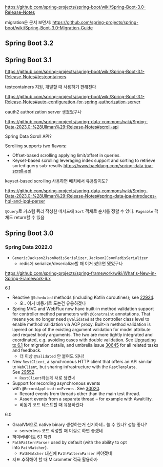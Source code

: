 https://github.com/spring-projects/spring-boot/wiki/Spring-Boot-3.0-Release-Notes

migration은 문서 보면서: https://github.com/spring-projects/spring-boot/wiki/Spring-Boot-3.0-Migration-Guide


## Spring Boot 3.2





## Spring Boot 3.1

https://github.com/spring-projects/spring-boot/wiki/Spring-Boot-3.1-Release-Notes#testcontainers

testcontainers 지원, 개발할 때 사용하기 편해진다



https://github.com/spring-projects/spring-boot/wiki/Spring-Boot-3.1-Release-Notes#auto-configuration-for-spring-authorization-server

oauth2 authorization server 생겼었구나



https://github.com/spring-projects/spring-data-commons/wiki/Spring-Data-2023.0-%28Ullman%29-Release-Notes#scroll-api

Spring Data Scroll API?

Scrolling supports two flavors:
- Offset-based scrolling applying limit/offset in queries.
- Keyset-based scrolling leveraging index support and sorting to retrieve sorted query sub-results
https://www.baeldung.com/spring-data-jpa-scroll-api

keyset-based scrolling 사용하면 배치에서 유용할지도?



https://github.com/spring-projects/spring-data-commons/wiki/Spring-Data-2023.0-%28Ullman%29-Release-Notes#spring-data-jpa-introduces-hql-and-jpql-parser

`@Query`로 커스텀 쿼리 작성한 메서드에 `Sort` 객체로 순서를 정할 수 있다. `Pageable` 객체도 return할 수 있음












## Spring Boot 3.0

### Spring Data 2022.0

- `GenericJackson2JsonRedisSerializer`, `Jackson2JsonRedisSerializer`
    - redis에 serialize/deserialize할 때 이거 썼으면 됐었구나



https://github.com/spring-projects/spring-framework/wiki/What's-New-in-Spring-Framework-6.x

6.1

- Reactive `@Scheduled` methods (including Kotlin coroutines); see [22924](https://github.com/spring-projects/spring-framework/pull/29924).
    - 오.. 이거 비동기로 도는건 유용하겠다
- Spring MVC and WebFlux now have built-in method validation support for controller method parameters with `@Constraint` annotations. That means you no longer need `@Validated` at the controller class level to enable method validation via AOP proxy. Built-in method validation is layered on top of the existing argument validation for model attribute and request body arguments. The two are more tightly integrated and coordinated, e.g. avoiding cases with double validation. See [Upgrading to 6.1](https://github.com/spring-projects/spring-framework/wiki/Upgrading-to-Spring-Framework-6.x#web-applications) for migration details, and umbrella issue [30645](https://github.com/spring-projects/spring-framework/issues/30645) for all related tasks and feedback.
    - 더 이상 `@Validated` 안 붙여도 되나!
- New `RestClient`, a synchronous HTTP client that offers an API similar to `WebClient`, but sharing infrastructure with the `RestTemplate`. See [29552](https://github.com/spring-projects/spring-framework/issues/29552).
    -  `RestClient`라는게 새로 생겼네
- Support for recording asynchronous events with `@RecordApplicationEvents`. See [30020](https://github.com/spring-projects/spring-framework/pull/30020).
    - Record events from threads other than the main test thread.
    - Assert events from a separate thread – for example with Awaitility.
    - 비동기 코드 테스트할 때 유용하겠다

6.0

- GraalVM으로 native binary 생성하는거 신기하네.. 쓸 수 있나? 성능 좋나?
    - serverless 코드 작성할 때 이걸로 하면 좋겠네
- 하이버네이트 6.1 지원
- `PathPatternParser` used by default (with the ability to opt into `PathMatcher`).
    - `PathMatcher` 대신에 `PathPatternParser` 써야겠네
- 지표 추적해야 할 때 Micrometer 적극 활용하자

